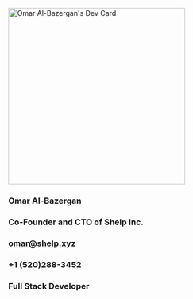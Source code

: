 <!--
**omara1119/omara1119** is a ✨ _special_ ✨ repository because its `README.md` (this file) appears on your GitHub profile.

Here are some ideas to get you started:

- 🔭 I’m currently working on ...
- 🌱 I’m currently learning ...
- 👯 I’m looking to collaborate on ...
- 🤔 I’m looking for help with ...
- 💬 Ask me about ...
- 📫 How to reach me: ...
- 😄 Pronouns: ...
- ⚡ Fun fact: ...
-->
<a href="https://app.daily.dev/oalbazergan"><img src="https://api.daily.dev/devcards/v2/oLg7mcQnWQGUu1dTn2EBY.png?type=default&r=9b8" width="356" alt="Omar Al-Bazergan's Dev Card"/></a>

###    Omar Al-Bazergan
###    Co-Founder and CTO of Shelp Inc.
###    omar@shelp.xyz
###    +1 (520)288-3452
###    Full Stack Developer
